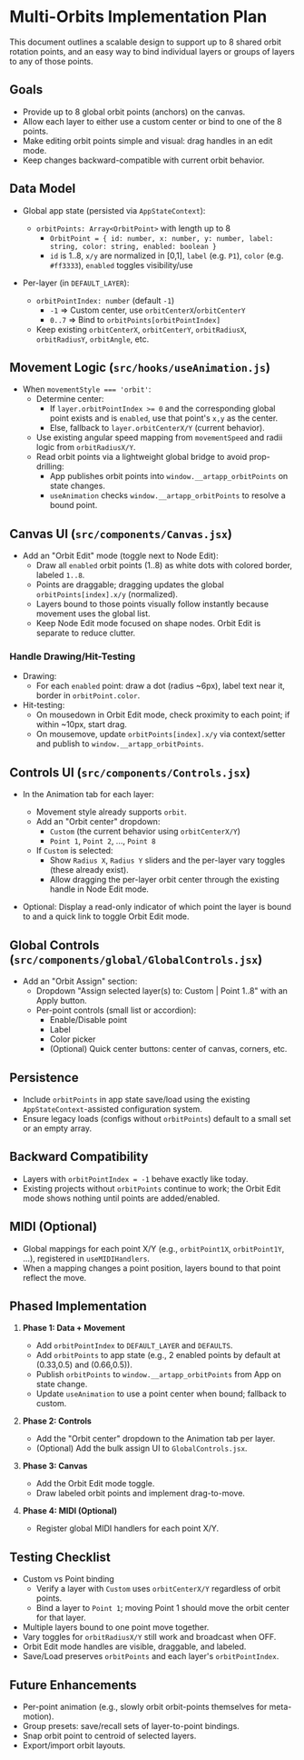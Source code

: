 # Multi-Orbits Implementation Plan

This document outlines a scalable design to support up to 8 shared orbit rotation points, and an easy way to bind individual layers or groups of layers to any of those points.

## Goals

- Provide up to 8 global orbit points (anchors) on the canvas.
- Allow each layer to either use a custom center or bind to one of the 8 points.
- Make editing orbit points simple and visual: drag handles in an edit mode.
- Keep changes backward-compatible with current orbit behavior.

## Data Model

- Global app state (persisted via `AppStateContext`):
  - `orbitPoints: Array<OrbitPoint>` with length up to 8
    - `OrbitPoint = { id: number, x: number, y: number, label: string, color: string, enabled: boolean }`
    - `id` is 1..8, `x/y` are normalized in [0,1], `label` (e.g. `P1`), `color` (e.g. `#ff3333`), `enabled` toggles visibility/use

- Per-layer (in `DEFAULT_LAYER`):
  - `orbitPointIndex: number` (default `-1`)
    - `-1` => Custom center, use `orbitCenterX`/`orbitCenterY`
    - `0..7` => Bind to `orbitPoints[orbitPointIndex]`
  - Keep existing `orbitCenterX`, `orbitCenterY`, `orbitRadiusX`, `orbitRadiusY`, `orbitAngle`, etc.

## Movement Logic (`src/hooks/useAnimation.js`)

- When `movementStyle === 'orbit'`:
  - Determine center:
    - If `layer.orbitPointIndex >= 0` and the corresponding global point exists and is `enabled`, use that point's `x,y` as the center.
    - Else, fallback to `layer.orbitCenterX/Y` (current behavior).
  - Use existing angular speed mapping from `movementSpeed` and radii logic from `orbitRadiusX/Y`.
  - Read orbit points via a lightweight global bridge to avoid prop-drilling:
    - App publishes orbit points into `window.__artapp_orbitPoints` on state changes.
    - `useAnimation` checks `window.__artapp_orbitPoints` to resolve a bound point.

## Canvas UI (`src/components/Canvas.jsx`)

- Add an "Orbit Edit" mode (toggle next to Node Edit):
  - Draw all `enabled` orbit points (1..8) as white dots with colored border, labeled `1..8`.
  - Points are draggable; dragging updates the global `orbitPoints[index].x/y` (normalized).
  - Layers bound to those points visually follow instantly because movement uses the global list.
  - Keep Node Edit mode focused on shape nodes. Orbit Edit is separate to reduce clutter.

### Handle Drawing/Hit-Testing

- Drawing:
  - For each `enabled` point: draw a dot (radius ~6px), label text near it, border in `orbitPoint.color`.
- Hit-testing:
  - On mousedown in Orbit Edit mode, check proximity to each point; if within ~10px, start drag.
  - On mousemove, update `orbitPoints[index].x/y` via context/setter and publish to `window.__artapp_orbitPoints`.

## Controls UI (`src/components/Controls.jsx`)

- In the Animation tab for each layer:
  - Movement style already supports `orbit`.
  - Add an "Orbit center" dropdown:
    - `Custom` (the current behavior using `orbitCenterX/Y`)
    - `Point 1`, `Point 2`, ..., `Point 8`
  - If `Custom` is selected:
    - Show `Radius X`, `Radius Y` sliders and the per-layer vary toggles (these already exist).
    - Allow dragging the per-layer orbit center through the existing handle in Node Edit mode.

- Optional: Display a read-only indicator of which point the layer is bound to and a quick link to toggle Orbit Edit mode.

## Global Controls (`src/components/global/GlobalControls.jsx`)

- Add an "Orbit Assign" section:
  - Dropdown "Assign selected layer(s) to: Custom | Point 1..8" with an Apply button.
  - Per-point controls (small list or accordion):
    - Enable/Disable point
    - Label
    - Color picker
    - (Optional) Quick center buttons: center of canvas, corners, etc.

## Persistence

- Include `orbitPoints` in app state save/load using the existing `AppStateContext`-assisted configuration system.
- Ensure legacy loads (configs without `orbitPoints`) default to a small set or an empty array.

## Backward Compatibility

- Layers with `orbitPointIndex = -1` behave exactly like today.
- Existing projects without `orbitPoints` continue to work; the Orbit Edit mode shows nothing until points are added/enabled.

## MIDI (Optional)

- Global mappings for each point X/Y (e.g., `orbitPoint1X`, `orbitPoint1Y`, ...), registered in `useMIDIHandlers`.
- When a mapping changes a point position, layers bound to that point reflect the move.

## Phased Implementation

1. **Phase 1: Data + Movement**
   - Add `orbitPointIndex` to `DEFAULT_LAYER` and `DEFAULTS`.
   - Add `orbitPoints` to app state (e.g., 2 enabled points by default at (0.33,0.5) and (0.66,0.5)).
   - Publish `orbitPoints` to `window.__artapp_orbitPoints` from App on state change.
   - Update `useAnimation` to use a point center when bound; fallback to custom.

2. **Phase 2: Controls**
   - Add the "Orbit center" dropdown to the Animation tab per layer.
   - (Optional) Add the bulk assign UI to `GlobalControls.jsx`.

3. **Phase 3: Canvas**
   - Add the Orbit Edit mode toggle.
   - Draw labeled orbit points and implement drag-to-move.

4. **Phase 4: MIDI (Optional)**
   - Register global MIDI handlers for each point X/Y.

## Testing Checklist

- Custom vs Point binding
  - Verify a layer with `Custom` uses `orbitCenterX/Y` regardless of orbit points.
  - Bind a layer to `Point 1`; moving Point 1 should move the orbit center for that layer.
- Multiple layers bound to one point move together.
- Vary toggles for `orbitRadiusX/Y` still work and broadcast when OFF.
- Orbit Edit mode handles are visible, draggable, and labeled.
- Save/Load preserves `orbitPoints` and each layer's `orbitPointIndex`.

## Future Enhancements

- Per-point animation (e.g., slowly orbit orbit-points themselves for meta-motion).
- Group presets: save/recall sets of layer-to-point bindings.
- Snap orbit point to centroid of selected layers.
- Export/import orbit layouts.
